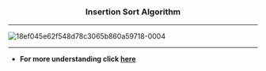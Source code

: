 ### <p align="center"> Insertion Sort Algorithm </p>

-------------------------------------------------------------

![18ef045e62f548d78c3065b860a59718-0004](https://user-images.githubusercontent.com/76246106/132521713-2d19a5e4-733f-485f-baf2-0bb8a20661e6.jpg)

-------------------------------------------------------------

* **For more understanding click [here](https://www.tutorialspoint.com/data_structures_algorithms/insertion_sort_algorithm.htm)**
